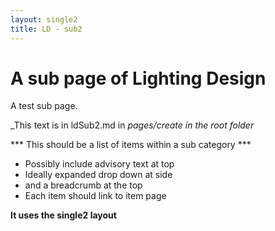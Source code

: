 ```yaml
---
layout: single2
title: LD - sub2
---
```

# A sub page of Lighting Design



A test sub page.

_This text is in ldSub2.md in _pages/create in the root folder_

*** This should be a list of items within a sub category ***
- Possibly include advisory text at top
- Ideally expanded drop down at side
- and a breadcrumb at the top
- Each item should link to item page

**It uses the single2 layout**
